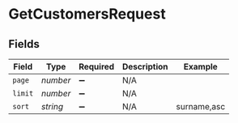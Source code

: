 # GetCustomersRequest


## Fields

| Field              | Type               | Required           | Description        | Example            |
| ------------------ | ------------------ | ------------------ | ------------------ | ------------------ |
| `page`             | *number*           | :heavy_minus_sign: | N/A                |                    |
| `limit`            | *number*           | :heavy_minus_sign: | N/A                |                    |
| `sort`             | *string*           | :heavy_minus_sign: | N/A                | surname,asc        |